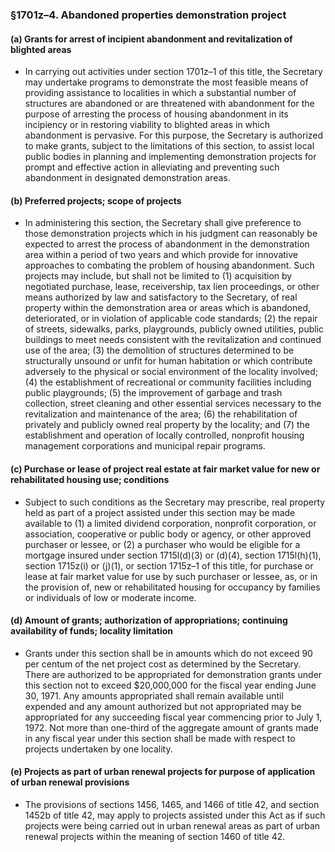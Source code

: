 ### §1701z–4. Abandoned properties demonstration project
#### (a) Grants for arrest of incipient abandonment and revitalization of blighted areas
* In carrying out activities under section 1701z–1 of this title, the Secretary may undertake programs to demonstrate the most feasible means of providing assistance to localities in which a substantial number of structures are abandoned or are threatened with abandonment for the purpose of arresting the process of housing abandonment in its incipiency or in restoring viability to blighted areas in which abandonment is pervasive. For this purpose, the Secretary is authorized to make grants, subject to the limitations of this section, to assist local public bodies in planning and implementing demonstration projects for prompt and effective action in alleviating and preventing such abandonment in designated demonstration areas.

#### (b) Preferred projects; scope of projects
* In administering this section, the Secretary shall give preference to those demonstration projects which in his judgment can reasonably be expected to arrest the process of abandonment in the demonstration area within a period of two years and which provide for innovative approaches to combating the problem of housing abandonment. Such projects may include, but shall not be limited to (1) acquisition by negotiated purchase, lease, receivership, tax lien proceedings, or other means authorized by law and satisfactory to the Secretary, of real property within the demonstration area or areas which is abandoned, deteriorated, or in violation of applicable code standards; (2) the repair of streets, sidewalks, parks, playgrounds, publicly owned utilities, public buildings to meet needs consistent with the revitalization and continued use of the area; (3) the demolition of structures determined to be structurally unsound or unfit for human habitation or which contribute adversely to the physical or social environment of the locality involved; (4) the establishment of recreational or community facilities including public playgrounds; (5) the improvement of garbage and trash collection, street cleaning and other essential services necessary to the revitalization and maintenance of the area; (6) the rehabilitation of privately and publicly owned real property by the locality; and (7) the establishment and operation of locally controlled, nonprofit housing management corporations and municipal repair programs.

#### (c) Purchase or lease of project real estate at fair market value for new or rehabilitated housing use; conditions
* Subject to such conditions as the Secretary may prescribe, real property held as part of a project assisted under this section may be made available to (1) a limited dividend corporation, nonprofit corporation, or association, cooperative or public body or agency, or other approved purchaser or lessee, or (2) a purchaser who would be eligible for a mortgage insured under section 1715l(d)(3) or (d)(4), section 1715l(h)(1), section 1715z(i) or (j)(1), or section 1715z–1 of this title, for purchase or lease at fair market value for use by such purchaser or lessee, as, or in the provision of, new or rehabilitated housing for occupancy by families or individuals of low or moderate income.

#### (d) Amount of grants; authorization of appropriations; continuing availability of funds; locality limitation
* Grants under this section shall be in amounts which do not exceed 90 per centum of the net project cost as determined by the Secretary. There are authorized to be appropriated for demonstration grants under this section not to exceed $20,000,000 for the fiscal year ending June 30, 1971. Any amounts appropriated shall remain available until expended and any amount authorized but not appropriated may be appropriated for any succeeding fiscal year commencing prior to July 1, 1972. Not more than one-third of the aggregate amount of grants made in any fiscal year under this section shall be made with respect to projects undertaken by one locality.

#### (e) Projects as part of urban renewal projects for purpose of application of urban renewal provisions
* The provisions of sections 1456, 1465, and 1466 of title 42, and section 1452b of title 42, may apply to projects assisted under this Act as if such projects were being carried out in urban renewal areas as part of urban renewal projects within the meaning of section 1460 of title 42.
